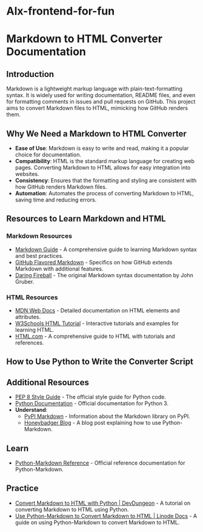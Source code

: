 # Alx-frontend-for-fun
 # Markdown to HTML Converter Documentation

## Introduction

Markdown is a lightweight markup language with plain-text-formatting syntax. It is widely used for writing documentation, README files, and even for formatting comments in issues and pull requests on GitHub. This project aims to convert Markdown files to HTML, mimicking how GitHub renders them.

## Why We Need a Markdown to HTML Converter

- **Ease of Use**: Markdown is easy to write and read, making it a popular choice for documentation.
- **Compatibility**: HTML is the standard markup language for creating web pages. Converting Markdown to HTML allows for easy integration into websites.
- **Consistency**: Ensures that the formatting and styling are consistent with how GitHub renders Markdown files.
- **Automation**: Automates the process of converting Markdown to HTML, saving time and reducing errors.

## Resources to Learn Markdown and HTML

### Markdown Resources

- [Markdown Guide](https://www.markdownguide.org/) - A comprehensive guide to learning Markdown syntax and best practices.
- [GitHub Flavored Markdown](https://github.github.com/gfm/) - Specifics on how GitHub extends Markdown with additional features.
- [Daring Fireball](https://daringfireball.net/projects/markdown/) - The original Markdown syntax documentation by John Gruber.

### HTML Resources

- [MDN Web Docs](https://developer.mozilla.org/en-US/docs/Web/HTML) - Detailed documentation on HTML elements and attributes.
- [W3Schools HTML Tutorial](https://www.w3schools.com/html/) - Interactive tutorials and examples for learning HTML.
- [HTML.com](https://html.com/) - A comprehensive guide to HTML with tutorials and references.

## How to Use Python to Write the Converter Script
## Additional Resources

- [PEP 8 Style Guide](https://www.python.org/dev/peps/pep-0008/) - The official style guide for Python code.
- [Python Documentation](https://docs.python.org/3/) - Official documentation for Python 3.
- **Understand**:
  - [PyPI Markdown](https://pypi.org/project/Markdown/) - Information about the Markdown library on PyPI.
  - [Honeybadger Blog](https://www.honeybadger.io/blog/python-markdown/) - A blog post explaining how to use Python-Markdown.
## Learn

- [Python-Markdown Reference](https://python-markdown.github.io/reference/) - Official reference documentation for Python-Markdown.

## Practice

- [Convert Markdown to HTML with Python | DevDungeon](https://www.devdungeon.com/content/convert-markdown-html-python) - A tutorial on converting Markdown to HTML using Python.
- [Use Python-Markdown to Convert Markdown to HTML | Linode Docs](https://www.linode.com/docs/guides/use-python-markdown-to-convert-markdown-to-html/) - A guide on using Python-Markdown to convert Markdown to HTML. 
